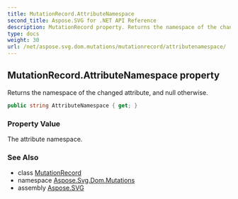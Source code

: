 ```yaml
---
title: MutationRecord.AttributeNamespace
second_title: Aspose.SVG for .NET API Reference
description: MutationRecord property. Returns the namespace of the changed attribute and null otherwise
type: docs
weight: 30
url: /net/aspose.svg.dom.mutations/mutationrecord/attributenamespace/
---
```

## MutationRecord.AttributeNamespace property

Returns the namespace of the changed attribute, and null otherwise.

```csharp
public string AttributeNamespace { get; }
```

### Property Value

The attribute namespace.

### See Also

* class [MutationRecord](../)
* namespace [Aspose.Svg.Dom.Mutations](../../mutationrecord/)
* assembly [Aspose.SVG](../../../)
